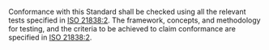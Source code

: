 Conformance with this Standard shall be checked using all the relevant tests specified in [ISO 21838:2](https://www.iso.org/standard/74572.html). The framework, concepts, and methodology for testing, and the criteria to be achieved to claim conformance are specified in [ISO 21838:2](https://www.iso.org/standard/74572.html).

